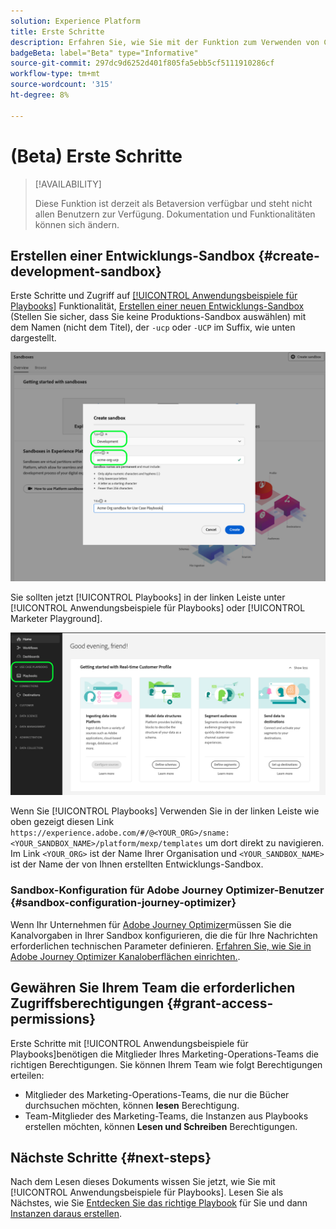 ```yaml
---
solution: Experience Platform
title: Erste Schritte
description: Erfahren Sie, wie Sie mit der Funktion zum Verwenden von Case Playbooks beginnen.
badgeBeta: label="Beta" type="Informative"
source-git-commit: 297dc9d6252d401f805fa5ebb5cf5111910286cf
workflow-type: tm+mt
source-wordcount: '315'
ht-degree: 8%

---
```



# (Beta) Erste Schritte

>[!AVAILABILITY]
>
>Diese Funktion ist derzeit als Betaversion verfügbar und steht nicht allen Benutzern zur Verfügung. Dokumentation und Funktionalitäten können sich ändern.

## Erstellen einer Entwicklungs-Sandbox {#create-development-sandbox}

Erste Schritte und Zugriff auf [[!UICONTROL Anwendungsbeispiele für Playbooks]](/help/use-case-playbooks/playbooks/overview.md) Funktionalität, [Erstellen einer neuen Entwicklungs-Sandbox](/help/sandboxes/ui/user-guide.md#create) (Stellen Sie sicher, dass Sie keine Produktions-Sandbox auswählen) mit dem Namen (nicht dem Titel), der `-ucp` oder `-UCP` im Suffix, wie unten dargestellt.

![Erstellen einer Entwicklungs-Sandbox für Anwendungsfallbücher](/help/use-case-playbooks/assets/playbooks/get-started/create-sandbox-ucp.png)

Sie sollten jetzt [!UICONTROL Playbooks] in der linken Leiste unter [!UICONTROL Anwendungsbeispiele für Playbooks] oder [!UICONTROL Marketer Playground].

![Verwenden Sie nach dem Erstellen einer Sandbox die Option &quot;Case Playbooks&quot;in der Benutzeroberfläche.](/help/use-case-playbooks/assets/playbooks/get-started/ucp-sandbox-in-ui.png)

Wenn Sie [!UICONTROL Playbooks] Verwenden Sie in der linken Leiste wie oben gezeigt diesen Link `https://experience.adobe.com/#/@<YOUR_ORG>/sname:<YOUR_SANDBOX_NAME>/platform/mexp/templates` um dort direkt zu navigieren. Im Link `<YOUR_ORG>` ist der Name Ihrer Organisation und `<YOUR_SANDBOX_NAME>` ist der Name der von Ihnen erstellten Entwicklungs-Sandbox.

### Sandbox-Konfiguration für Adobe Journey Optimizer-Benutzer {#sandbox-configuration-journey-optimizer}

Wenn Ihr Unternehmen für [Adobe Journey Optimizer](https://experienceleague.adobe.com/docs/journey-optimizer/using/ajo-home.html?lang=de)müssen Sie die Kanalvorgaben in Ihrer Sandbox konfigurieren, die die für Ihre Nachrichten erforderlichen technischen Parameter definieren. [Erfahren Sie, wie Sie in Adobe Journey Optimizer Kanaloberflächen einrichten.](https://experienceleague.adobe.com/docs/journey-optimizer/using/configuration/channel-surfaces.html?lang=de).

## Gewähren Sie Ihrem Team die erforderlichen Zugriffsberechtigungen {#grant-access-permissions}

Erste Schritte mit [!UICONTROL Anwendungsbeispiele für Playbooks]benötigen die Mitglieder Ihres Marketing-Operations-Teams die richtigen Berechtigungen. Sie können Ihrem Team wie folgt Berechtigungen erteilen:

* Mitglieder des Marketing-Operations-Teams, die nur die Bücher durchsuchen möchten, können **lesen** Berechtigung.
* Team-Mitglieder des Marketing-Teams, die Instanzen aus Playbooks erstellen möchten, können **Lesen und Schreiben** Berechtigungen.

## Nächste Schritte {#next-steps}

Nach dem Lesen dieses Dokuments wissen Sie jetzt, wie Sie mit [!UICONTROL Anwendungsbeispiele für Playbooks]. Lesen Sie als Nächstes, wie Sie [Entdecken Sie das richtige Playbook](/help/use-case-playbooks/playbooks/discover.md) für Sie und dann [Instanzen daraus erstellen](/help/use-case-playbooks/playbooks/create-share-reuse.md).
